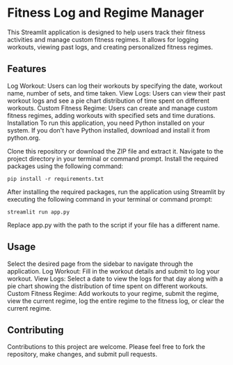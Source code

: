 # Fitness Log and Regime Manager
This Streamlit application is designed to help users track their fitness activities and manage custom fitness regimes. It allows for logging workouts, viewing past logs, and creating personalized fitness regimes.

## Features
Log Workout: Users can log their workouts by specifying the date, workout name, number of sets, and time taken.
View Logs: Users can view their past workout logs and see a pie chart distribution of time spent on different workouts.
Custom Fitness Regime: Users can create and manage custom fitness regimes, adding workouts with specified sets and time durations.
Installation
To run this application, you need Python installed on your system. If you don't have Python installed, download and install it from python.org.

Clone this repository or download the ZIP file and extract it.
Navigate to the project directory in your terminal or command prompt.
Install the required packages using the following command:
```
pip install -r requirements.txt
```

After installing the required packages, run the application using Streamlit by executing the following command in your terminal or command prompt:

```
streamlit run app.py
```

Replace app.py with the path to the script if your file has a different name.

## Usage
Select the desired page from the sidebar to navigate through the application.
Log Workout: Fill in the workout details and submit to log your workout.
View Logs: Select a date to view the logs for that day along with a pie chart showing the distribution of time spent on different workouts.
Custom Fitness Regime: Add workouts to your regime, submit the regime, view the current regime, log the entire regime to the fitness log, or clear the current regime.

## Contributing
Contributions to this project are welcome. Please feel free to fork the repository, make changes, and submit pull requests.
